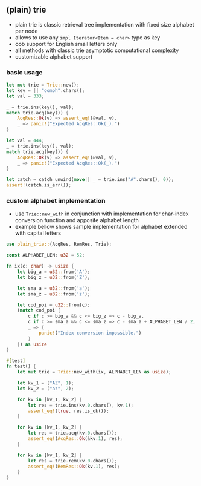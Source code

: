 ## (plain) trie

- plain trie is classic retrieval tree implementation with fixed size alphabet per node
- allows to use any `impl Iterator<Item = char>` type as key
- oob support for English small letters only
- all methods with classic trie asymptotic computational complexity
- customizable alphabet support

### basic usage

```rust
let mut trie = Trie::new();
let key = || "oomph".chars();
let val = 333;

_ = trie.ins(key(), val);
match trie.acq(key()) {
    AcqRes::Ok(v) => assert_eq!(&val, v),
    _ => panic!("Expected AcqRes::Ok(_).")
}

let val = 444;
_ = trie.ins(key(), val);
match trie.acq(key()) {
    AcqRes::Ok(v) => assert_eq!(&val, v),
    _ => panic!("Expected AcqRes::Ok(_).")
}

let catch = catch_unwind(move|| _ = trie.ins("A".chars(), 0));
assert!(catch.is_err());
```

### custom alphabet implementation

- use `Trie::new_with` in conjunction with implementation for char-index conversion function and apposite alphabet length
- example bellow shows sample implementation for alphabet extended with capital letters


```rust
use plain_trie::{AcqRes, RemRes, Trie};

const ALPHABET_LEN: u32 = 52;

fn ix(c: char) -> usize {
    let big_a = u32::from('A');
    let big_z = u32::from('Z');

    let sma_a = u32::from('a');
    let sma_z = u32::from('z');

    let cod_poi = u32::from(c);
    (match cod_poi {
        c if c >= big_a && c <= big_z => c - big_a,
        c if c >= sma_a && c <= sma_z => c - sma_a + ALPHABET_LEN / 2,
        _ => {
            panic!("Index conversion impossible.")
        }
    }) as usize
}

#[test]
fn test() {
    let mut trie = Trie::new_with(ix, ALPHABET_LEN as usize);

    let kv_1 = ("AZ", 1);
    let kv_2 = ("az", 2);

    for kv in [kv_1, kv_2] {
        let res = trie.ins(kv.0.chars(), kv.1);
        assert_eq!(true, res.is_ok());
    }

    for kv in [kv_1, kv_2] {
        let res = trie.acq(kv.0.chars());
        assert_eq!(AcqRes::Ok(&kv.1), res);
    }

    for kv in [kv_1, kv_2] {
        let res = trie.rem(kv.0.chars());
        assert_eq!(RemRes::Ok(kv.1), res);
    }
}
```
